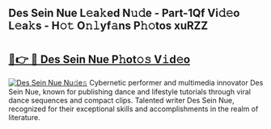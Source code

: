 ## Des Sein Nue L𝚎a𝚔ed N𝚞𝚍e - Part-1Qf Vi𝚍𝚎o L𝚎a𝚔s - H𝚘𝚝 O𝚗𝚕yf𝚊ns P𝚑𝚘tos xuRZZ

# <h2><a href="http://kfcdz3.oniu.top/?m=Des+Sein+Nue">🔗👉 🔴 Des Sein Nue P𝚑ot𝚘𝚜 V𝚒d𝚎o</a></h2>

[![Des Sein Nue Nu𝚍e𝚜](https://i.imgur.com/0qMVB7G.gif)](http://kfcdz3.oniu.top/?m=Des+Sein+Nue)
Cybernetic performer and multimedia innovator Des Sein Nue, known for publishing dance and lifestyle tutorials through viral dance sequences and compact clips. Talented writer Des Sein Nue, recognized for their exceptional skills and accomplishments in the realm of literature.  
